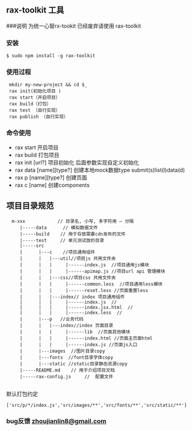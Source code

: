 
## rax-toolkit 工具

###说明
为统一心智rx-tookit 已经废弃请使用 rax-toolkit


### 安装

```
$ sudo npm install -g rax-toolkit

```

### 使用过程

`````
 mkdir my-new-project && cd $_
 rax init(初始化项目 )
 rax start（开启项目）
 rax build（打包）
 rax test （自行实现）
 rax publish （自行实现）
`````


### 命令使用
* rax start 开启项目
* rax build 打包项目
* rax init [url?] 项目初始化 后面参数实现自定义初始化
* rax data [name][type?] 创建本地mock数据type submit(s)list(l)data(d)
* rax p [name][type?] 创建页面
* rax c [name]  创建components




## 项目目录规范

```
  m-xxx            // 目录名, 小写, 多字符用 – 分隔
     |-----data      // 模拟数据文件
     |-----build    // 用于存放需要cdn发布的文件
     |-----test     // 单元测试放的目录
     |-----src
     |      |---c    //项目通用组件
     |      |   |---util//项目js 共用文件夹
     |      |   |     |------index.js  //项目通用js模块
     |      |   |     |------apimap.js //项目url api 管理模块
     |      |   |---css//项目css 共用文件夹
     |      |   |     |------common.less  //项目通用less模块
     |      |   |     |------reset.less //页面重置less
     |      |   |---index// index 项目通用组件
     |      |   |     |------index.js  //
     |      |   |     |------index.jsx.html  //
     |      |   |     |------index.less  //
     |      |---p   //业务代码
     |      |   |---index//index 页面目录
     |      |   |     |------lib  //页面其他模块
     |      |   |     |------index.html //页面主页面html
     |      |   |     |------index.js //页面js入口
     |      |---images  //图片目录copy
     |      |---fonts  //font目录字体copy   
     |      |---static //static目录静态资源copy
     |-----README.md    // 用于介绍项目文档
     |-----rax-config.js     //  配置文件
   
```
默认打包约定

````
['src/p/*/index.js','src/images/**','src/fonts/**','src/static/**']
````


        

### bug反馈 zhoujianlin8@gmail.com

